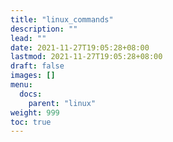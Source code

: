 ```yaml
---
title: "linux_commands"
description: ""
lead: ""
date: 2021-11-27T19:05:28+08:00
lastmod: 2021-11-27T19:05:28+08:00
draft: false
images: []
menu: 
  docs:
    parent: "linux"
weight: 999
toc: true
---
```


